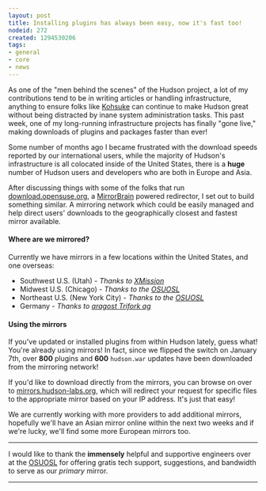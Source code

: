 ```yaml
---
layout: post
title: Installing plugins has always been easy, now it's fast too!
nodeid: 272
created: 1294530206
tags:
- general
- core
- news
---
```

As one of the "men behind the scenes" of the Hudson project, a lot of my contributions tend to be in writing articles or handling infrastructure, anything to ensure folks like [Kohsuke](http://twitter.com/kohsukekawa) can continue to make Hudson great without being distracted by inane system administration tasks. This past week, one of my long-running infrastructure projects has finally "gone live," making downloads of plugins and packages faster than ever!

Some number of months ago I became frustrated with the download speeds reported by our international users, while the majority of Hudson's infrastructure is all colocated inside of the United States, there is a **huge** number of Hudson users and developers who are both in Europe and Asia.

After discussing things with some of the folks that run [download.opensuse.org](http://download.opensuse.org), a [MirrorBrain](http://mirrorbrain.org) powered redirector, I set out to build something similar. A mirroring network which could be easily managed and help direct users' downloads to the geographically closest and fastest mirror available.


#### Where are we mirrored?

Currently we have mirrors in a few locations within the United States, and one overseas:

  * Southwest U.S. (Utah) - *Thanks to [XMission](http://www.xmission.com)*
  * Midwest U.S. (Chicago) - *Thanks to the [OSUOSL](http://www.osuosl.org)*
  * Northeast U.S. (New York City) - *Thanks to the [OSUOSL](http://www.osuosl.org)*
  * Germany - *Thanks to [aragost Trifork ag](http://www.aragost.com/)*

#### Using the mirrors

If you've updated or installed plugins from within Hudson lately, guess what! You're already using mirrors! In fact, since we flipped the switch on January 7th, over **800** plugins and **600** `hudson.war` updates have been downloaded from the mirroring network!
<!--break-->
If you'd like to download directly from the mirrors, you can browse on over to [mirrors.hudson-labs.org](http://mirrors.hudson-labs.org), which will redirect your request for specific files to the appropriate mirror based on your IP address. It's just that easy!


We are currently working with more providers to add additional mirrors, hopefully we'll have an Asian mirror online within the next two weeks and if we're lucky, we'll find some more European mirrors too.

----


I would like to thank the **immensely** helpful and supportive engineers over at the [OSUOSL](http://www.osuosl.org) for offering gratis tech support, suggestions, and bandwidth to serve as our *primary* mirror.

----
